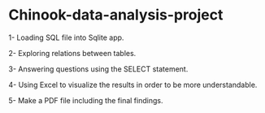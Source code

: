 # Chinook-data-analysis-project

1- Loading SQL file into Sqlite app.

2- Exploring relations between tables.

3- Answering questions using the SELECT statement.

4- Using Excel to visualize the results in order to be more understandable.

5- Make a PDF file including the final findings.
